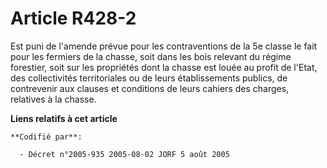 # Article R428-2

Est puni de l'amende prévue pour les contraventions de la 5e classe le fait pour les fermiers de la chasse, soit dans les
bois relevant du régime forestier, soit sur les propriétés dont la chasse est louée au profit de l'Etat, des collectivités
territoriales ou de leurs établissements publics, de contrevenir aux clauses et conditions de leurs cahiers des charges,
relatives à la chasse.

**Liens relatifs à cet article**

	**Codifié par**:

	  - Décret n°2005-935 2005-08-02 JORF 5 août 2005
